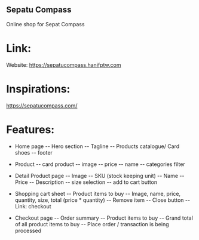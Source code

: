 ## Sepatu Compass
Online shop for Sepat Compass

# Link:
Website: https://sepatucompass.hanifptw.com

# Inspirations:
https://sepatucompass.com/

# Features:
- Home page
-- Hero section
-- Tagline
-- Products catalogue/ Card shoes
-- footer

- Product
-- card product
  -- image
  -- price
  -- name
-- categories filter

- Detail Product page
-- Image
-- SKU (stock keeping unit)
-- Name
-- Price
-- Description
-- size selection
-- add to cart button

- Shopping cart sheet
-- Product items to buy
  -- Image, name, price, quantity, size, total (price * quantity)
-- Remove item
-- Close button
--Link: checkout

- Checkout page
-- Order summary
   -- Product items to buy
   -- Grand total of all product items to buy
-- Place order / transaction is being processed